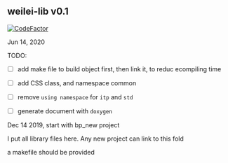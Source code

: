 ## weilei-lib v0.1

[![CodeFactor](https://www.codefactor.io/repository/github/weileizeng/weilei_lib/badge/master)](https://www.codefactor.io/repository/github/weileizeng/weilei_lib/overview/master)


Jun 14, 2020



TODO:

- [ ] add make file to build object first, then link it, to reduc ecompiling time
- [ ] add CSS class, and namespace common
- [ ] remove `using namespace` for `itp` and `std`
- [ ] generate document with `doxygen`


Dec 14 2019, start with bp_new project

I put all library files here. Any new project can link to this fold 

a makefile should be provided
